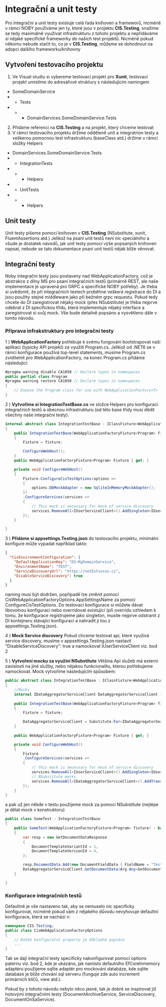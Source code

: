 # Integrační a unit testy

Pro integrační a unit testy existuje celá řada knihoven a frameworů, nicméně v rámci NOBY používáme jen ty, které jsou v projektu **CIS.Testing**, snažíme se tedy maximálně využívat infrastrukturu z tohoto projektu a nepřidáváme si nějaké specifické frameworky do našich test projektů. Nicméně pokud někomu nebude stačit to, co je v **CIS.Testing**, můžeme se dohodnout na adopci dalšího frameworku/knihovny

## Vytvoření testovacího projektu

1) Ve Visual studiu si vybereme testovací projekt pro **Xunit**, testovací projekt umístíme do adresářové struktury s následujícím namingem

- SomeDomainService
- - Tests
- - - DomainServices.SomeDomainService.Tests

2) Přidáme referenci na **CIS.Testing** a na projekt, který chceme testovat
3) V rámci testovacího projektu držíme odděleně unit a integratrion testy a veškerou pomocnou test infrastrukturu (baseClass atd.) držíme v rámci složky Helpers 

- DomainServices.SomeDomainService.Tests
- - IntegrationTests
- - - Helpers
- - UnitTests
- - - Helpers

## Unit testy 
 Unit testy píšeme pomocí knihoven v **CIS.Testing** (NSubstitute, xunit, FluentAssertions atd.) Jelikož na psaní unit testů není nic speciálního a všude je dostatek návodů, jak unit testy pomocí výše popsaných knihoven napsat, nebude se tato dokumentace psaní unit testů nějak blíže věnovat.  

## Integrační testy 
Noby integrační testy jsou postaveny nad WebApplicationFactory, což je abstrakce z dílny MS pro psaní integračních testů (primárně REST, ale naše implementace je upravená pro GRPC a specifické NOBY potřeby). Je třeba si uvědomit, že při integračních testech proběhne veškerá registrace do DI a jsou použity stejné middleware jako při bežném grpc requestu. Pokud tedy chcete do DI zaregistrovat nějaký mock (přes NSubstitute) je třeba nejprve odebrat z DI specifickou třídu, která implementuje nějaký interface a zaregistrovat si svůj mock. Vše bude detailně popsáno a vysvětleno dále v tomto návodu.   

### Příprava infrakstruktury pro integrační testy 

1 )  **WebApplicationFactory** potřebuje k svému fungování bootstrapovat naši aplikaci (typicky API projekt) za využití Program.cs. Jelikož od .NET6 se v rámci konfigurace používá top-level statements, musíme Program.cs zviditelnit pro WebApplicationFactory, na konec Program.cs přidáme následující:

```csharp
#pragma warning disable CA1050 // Declare types in namespaces
public partial class Program
#pragma warning restore CA1050 // Declare types in namespaces
{
    // Expose the Program class for use with WebApplicationFactory<T>
}
```
2 ) **Vytvoříme si IntegrationTestBase.cs** ve složce Helpers pro konfiguraci integračních testů a obecnou infrastrukturu (od této base třídy musí dědit všechny naše integrační testy). 

```csharp
internal abstract class IntegrationTestBase : IClassFixture<WebApplicationFactoryFixture<Program>>
{
    public IntegrationTestBase(WebApplicationFactoryFixture<Program> fixture)
    {
        Fixture = fixture;

        ConfigureWebHost();
    }
    public WebApplicationFactoryFixture<Program> Fixture { get; }

    private void ConfigureWebHost()
    {
        Fixture.ConfigureCisTestOptions(options =>
        {
            options.DbMockAdapter = new SqliteInMemoryMockAdapter();
        })
        .ConfigureServices(services =>
        {
            // This mock is necessary for mock of service discovery
            services.RemoveAll<IUserServiceClient>().AddSingleton<IUserServiceClient, MockUserService>();
        });
    }

}
```
3 ) **Přidáme si appsettings.Testing.json**  do testovacího projektu, minimální konfigure může vypadat například takto:
```json
{
  "CisEnvironmentConfiguration": {
    "DefaultApplicationKey": "DS:MyDomainService",
    "EnvironmentName": "TEST",
    "ServiceDiscoveryUrl": "https://notExtsxxxx.cz",
    "DisableServiceDiscovery": true
  }
}
```
 naming musí být dodržen, popřípadě lze změnit pomocí CisWebApplicationFactoryOptions.AppSettingsName za pomoci ConfigureCisTestOptions. Do testovací konfigurace si můžete dávat libovolnou konfiguraci nebo overridovat existující (při overridu vzhledem k tomu, že konfigurace registrujeme jako singleton, musíte nejprve odstranit z DI kontejneru stávající konfiguraci a nahradit ji tou z appsettings.Testing.json). 

4 ) **Mock Service discovery**
Pokud chceme testovat api, které využívá service discovery, musíme v appsettings.Testing.json nastavit "DisableServiceDiscovery": true a namockovat IUserServiceClient viz. bod 2

5 ) **Vytvoření mocku za využiní NSubstitute**
Většína Api služeb má externí zavislosti na jiné služby, nebo nějakou funkcionalitu, kterou potřebujeme namockovat. Mock vytvoříme následujícím spůsobem:    

```csharp
public abstract class IntegrationTestBase : IClassFixture<WebApplicationFactoryFixture<Program>>
{
    //Mocks
    internal IDataAggregatorServiceClient DataAggregatorServiceClient { get; }
    
    public IntegrationTestBase(WebApplicationFactoryFixture<Program> fixture)
    {
        Fixture = fixture;

        DataAggregatorServiceClient = Substitute.For<IDataAggregatorServiceClient>();
    }
    
    public WebApplicationFactoryFixture<Program> Fixture { get; }

    private void ConfigureWebHost()
    {
        Fixture
        .ConfigureServices(services =>
        {
            // This mock is necessary for mock of service discovery
            services.RemoveAll<IUserServiceClient>().AddSingleton<IUserServiceClient, MockUserService>();
            // NSubstitute mocks
            services.RemoveAll<IDataAggregatorServiceClient>().AddTransient(r => DataAggregatorServiceClient);
        });
    }
}
```
a pak už jen někde v testu použijeme mock za pomoci NSubstitute (nejlépe je dělat mock v konstruktoru)

```csharp
public class SomeTest : IntegrationTestBase
{
    public SomeTest(WebApplicationFactoryFixture<Program> fixture) : base(fixture)
    {
        var resp = new GetDocumentDataResponse
        {
            DocumentTemplateVariantId = 1,
            DocumentTemplateVersionId = 4,
        };

        resp.DocumentData.Add(new DocumentFieldData { FieldName = "TestName", Text = "TestText" });
        DataAggregatorServiceClient.GetDocumentData(Arg.Any<GetDocumentDataRequest>()).ReturnsForAnyArgs(resp);
    }

}
```

### Konfigurace integračních testů
Defaultně je vše nastaveno tak, aby se nemuselo nic specificky konfigurovat, nicméně pokud vám z nějakého důvodu nevyhovuje defaultní konfigurace, která se nachází v:

```csharp
namespace CIS.Testing;
public class CisWebApplicationFactoryOptions
{
    // Každá konfigurační property je důkladně popsána
    ...
}
```
Tak se dají integrační testy specificky nakonfigurovat pomocí options paternu viz. bod 2, kde je ukázáno, jak namísto defautního EfCoreInmemory adaptéru použijeme sqlite adaptér pro mockování databáze, kde sqlite databáze je blíže chování sql serveru (funguje zde auto increment primárních klíčů, view atd.).

Pokud by z tohoto návodu nebylo něco jasné, tak je dobré se inspirovat již hotovými integračními testy (DocumentArchiveService, ServiceDiscovery, DocumentOnSaService). 